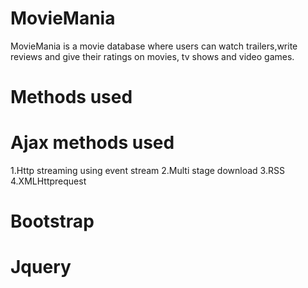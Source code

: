 # MovieMania
MovieMania is a movie database where users can watch trailers,write reviews and give their ratings on movies, tv shows and video games.
# Methods used
  # Ajax methods used
   1.Http streaming using event stream
   2.Multi stage download
   3.RSS
   4.XMLHttprequest
  # Bootstrap
  # Jquery 
